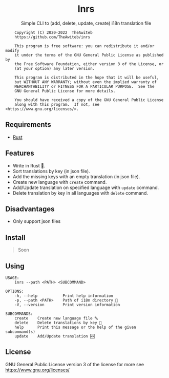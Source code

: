 <div align="center">

# Inrs
Simple CLI to (add, delete, update, create) i18n translation file

</div>

```
    Copyright (C) 2020-2022  TheAwiteb
    https://github.com/TheAwiteb/inrs

    This program is free software: you can redistribute it and/or modify
    it under the terms of the GNU General Public License as published by
    the Free Software Foundation, either version 3 of the License, or
    (at your option) any later version.

    This program is distributed in the hope that it will be useful,
    but WITHOUT ANY WARRANTY; without even the implied warranty of
    MERCHANTABILITY or FITNESS FOR A PARTICULAR PURPOSE.  See the
    GNU General Public License for more details.

    You should have received a copy of the GNU General Public License
    along with this program.  If not, see <https://www.gnu.org/licenses/>.
```

## Requirements
 * [Rust](https://www.rust-lang.org/)

## Features
- Write in Rust 🦀.
- Sort translations by key (in json file).
- Add the missing keys with an empty translation (in json file).
- Create new language with `create` command.
- Add/Update translation on specified language with `update` command.
- Delete translation by key in all languages with `delete` command.

## Disadvantages
- Only support json files

## Install
> Soon

## Using
```
USAGE:
    inrs --path <PATH> <SUBCOMMAND>

OPTIONS:
    -h, --help           Print help information
    -p, --path <PATH>    Path of i18n directory 📂
    -V, --version        Print version information

SUBCOMMANDS:
    create    Create new language file 🔤
    delete    Delete translations by key 🚧
    help      Print this message or the help of the given subcommand(s)
    update    Add/Update translation 🆕
```

## License
GNU General Public License version 3 of the license for more see <https://www.gnu.org/licenses/>
